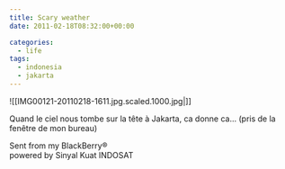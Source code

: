 ```yaml
---
title: Scary weather
date: 2011-02-18T08:32:00+00:00

categories:
  - life
tags:
  - indonesia
  - jakarta
---
```

![[IMG00121-20110218-1611.jpg.scaled.1000.jpg|]]

Quand le ciel nous tombe sur la tête à Jakarta, ca donne ca... (pris de la fenêtre de mon bureau)

Sent from my BlackBerry®  
powered by Sinyal Kuat INDOSAT
